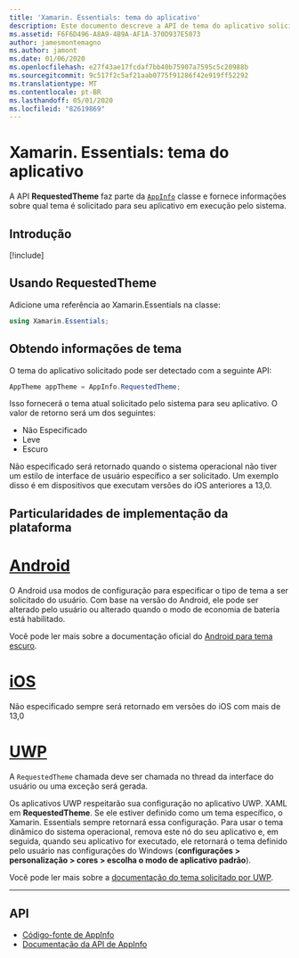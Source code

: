```yaml
---
title: 'Xamarin. Essentials: tema do aplicativo'
description: Este documento descreve a API de tema do aplicativo solicitada no Xamarin. Essentials, que fornece informações sobre qual estilo de tema é solicitado para o aplicativo em execução.
ms.assetid: F6F6D496-A8A9-4B9A-AF1A-370D937E5073
author: jamesmontemagno
ms.author: jamont
ms.date: 01/06/2020
ms.openlocfilehash: e27f43ae17fcdaf7bb40b75907a7595c5c20988b
ms.sourcegitcommit: 9c517f2c5af21aab0775f91286f42e919ff52292
ms.translationtype: MT
ms.contentlocale: pt-BR
ms.lasthandoff: 05/01/2020
ms.locfileid: "82619869"
---
```

# <a name="xamarinessentials-app-theme"></a>Xamarin. Essentials: tema do aplicativo

A API **RequestedTheme** faz parte da [`AppInfo`](app-information.md) classe e fornece informações sobre qual tema é solicitado para seu aplicativo em execução pelo sistema.

## <a name="get-started"></a>Introdução

[!include[](~/essentials/includes/get-started.md)]

## <a name="using-requestedtheme"></a>Usando RequestedTheme

Adicione uma referência ao Xamarin.Essentials na classe:

```csharp
using Xamarin.Essentials;
```

## <a name="obtaining-theme-information"></a>Obtendo informações de tema

O tema do aplicativo solicitado pode ser detectado com a seguinte API:

```csharp
AppTheme appTheme = AppInfo.RequestedTheme;

```

Isso fornecerá o tema atual solicitado pelo sistema para seu aplicativo. O valor de retorno será um dos seguintes:

* Não Especificado
* Leve
* Escuro

Não especificado será retornado quando o sistema operacional não tiver um estilo de interface de usuário específico a ser solicitado. Um exemplo disso é em dispositivos que executam versões do iOS anteriores a 13,0.


## <a name="platform-implementation-specifics"></a>Particularidades de implementação da plataforma

# <a name="android"></a>[Android](#tab/android)

O Android usa modos de configuração para especificar o tipo de tema a ser solicitado do usuário. Com base na versão do Android, ele pode ser alterado pelo usuário ou alterado quando o modo de economia de bateria está habilitado.

Você pode ler mais sobre a documentação oficial do [Android para tema escuro](https://developer.android.com/guide/topics/ui/look-and-feel/darktheme).


# <a name="ios"></a>[iOS](#tab/ios)

Não especificado sempre será retornado em versões do iOS com mais de 13,0 


# <a name="uwp"></a>[UWP](#tab/uwp)

A `RequestedTheme` chamada deve ser chamada no thread da interface do usuário ou uma exceção será gerada.

Os aplicativos UWP respeitarão sua configuração no aplicativo UWP. XAML em **RequestedTheme**. Se ele estiver definido como um tema específico, o Xamarin. Essentials sempre retornará essa configuração. Para usar o tema dinâmico do sistema operacional, remova este nó do seu aplicativo e, em seguida, quando seu aplicativo for executado, ele retornará o tema definido pelo usuário nas configurações do Windows (**configurações > personalização > cores > escolha o modo de aplicativo padrão**).

Você pode ler mais sobre a [documentação do tema solicitado por UWP](https://docs.microsoft.com/uwp/api/windows.ui.xaml.application.requestedtheme).

--------------

## <a name="api"></a>API

- [Código-fonte de AppInfo](https://github.com/xamarin/Essentials/tree/master/Xamarin.Essentials/AppInfo)
- [Documentação da API de AppInfo](xref:Xamarin.Essentials.AppInfo)
